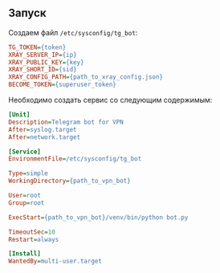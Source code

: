 ## Запуск

Создаем файл `/etc/sysconfig/tg_bot`:

```ini
TG_TOKEN={token}
XRAY_SERVER_IP={ip}
XRAY_PUBLIC_KEY={key}
XRAY_SHORT_ID={sid}
XRAY_CONFIG_PATH={path_to_xray_config.json}
BECOME_TOKEN={superuser_token}
```

Необходимо создать сервис со следующим содержимым:

```ini
[Unit]
Description=Telegram bot for VPN
After=syslog.target
After=network.target

[Service]
EnvironmentFile=/etc/sysconfig/tg_bot

Type=simple
WorkingDirectory={path_to_vpn_bot}

User=root
Group=root

ExecStart={path_to_vpn_bot}/venv/bin/python bot.py

TimeoutSec=10
Restart=always

[Install]
WantedBy=multi-user.target
```